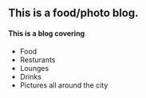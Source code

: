## This is a food/photo blog.
#### This is a blog covering 
* Food
* Resturants
* Lounges
* Drinks
* Pictures all around the city
